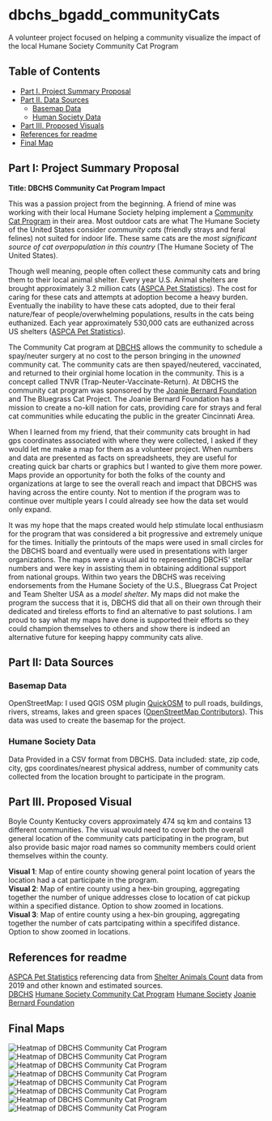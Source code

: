 # dbchs_bgadd_communityCats
A volunteer project focused on helping a community visualize the impact of the local Humane Society Community Cat Program

<!-- TOC -->
## Table of Contents
- [Part I. Project Summary Proposal](#part-i-project-summary-proposal)  
- [Part II. Data Sources](#part-ii-data-sources)  
    - [Basemap Data](#basemap-data)
    - [Human Society Data](#humane-society-data)
- [Part III. Proposed Visuals](#part-iii-proposed-visuals)
- [References for readme](#references-for-readme)
- [Final Map](#Final-Map)

<!-- /TOC -->

## Part I: Project Summary Proposal

**Title: DBCHS Community Cat Program Impact**  

This was a passion project from the beginning. A friend of mine was working with their local Humane Society helping implement a [Community Cat Program](https://www.humanesociety.org/resources/community-cat-program) in their area. Most outdoor cats are what The Humane Society of the United States consider *community cats* (friendly strays and feral felines) not suited for indoor life. These same cats are the *most significant source of cat overpopulation in this country* (The Humane Society of The United States). 

Though well meaning, people often collect these community cats and bring them to their local animal shelter. Every year U.S. Animal shelters are brought approximately 3.2 million cats ([ASPCA Pet Statistics](https://www.aspca.org/helping-people-pets/shelter-intake-and-surrender/pet-statistics)). The cost for caring for these cats and attempts at adoption become a heavy burden. Eventually the inability to have these cats adopted, due to their feral nature/fear of people/overwhelming populations, results in the cats being euthanized. Each year approximately 530,000 cats are euthanized across US shelters ([ASPCA Pet Statistics](https://www.aspca.org/helping-people-pets/shelter-intake-and-surrender/pet-statistics)).

The Community Cat program at [DBCHS](https://www.dbchs.org/community-cat) allows the community to schedule a spay/neuter surgery at no cost to the person bringing in the *unowned* community cat. The community cats are then spayed/neutered, vaccinated, and returned to their orginial home location in the community. This is a concept called TNVR (Trap-Neuter-Vaccinate-Return). At DBCHS the community cat program was sponsored by the [Joanie Bernard Foundation](https://www.thejoaniebernardfoundation.org/about-us) and The Bluegrass Cat Project. The Joanie Bernard Foundation has a mission to create a no-kill nation for cats, providing care for strays and feral cat communities while educating the public in the greater Cincinnati Area. 

When I learned from my friend, that their community cats brought in had gps coordinates associated with where they were collected, I asked if they would let me make a map for them as a volunteer project. When numbers and data are presented as facts on spreadsheets, they are useful for creating quick bar charts or graphics but I wanted to give them more power. Maps provide an opportunity for both the folks of the county and organizations at large to see the overall reach and impact that DBCHS was having across the entire county. Not to mention if the program was to continue over multiple years I could already see how the data set would only expand.

It was my hope that the maps created would help stimulate local enthusiasm for the program that was considered a bit progressive and extremely unique for the times. Initially the printouts of the maps were used in small circles for the DBCHS board and eventually were used in presentations with larger organizations. The maps were a visual aid to representing DBCHS' stellar numbers and were key in assisting them in obtaining additional support from national groups. Within two years the DBCHS was receiving endorsements from the Humane Society of the U.S., Bluegrass Cat Project and Team Shelter USA as a *model shelter*. My maps did not make the program the success that it is, DBCHS did that all on their own through their dedicated and tireless efforts to find an alternative to past solutions. I am proud to say what my maps have done is supported their efforts so they could champion themselves to others and show there is indeed an alternative future for keeping happy community cats alive.

## Part II: Data Sources
### Basemap Data
OpenStreetMap: I used QGIS OSM plugin [QuickOSM](https://plugins.qgis.org/plugins/QuickOSM/) to pull roads, buildings, rivers, streams, lakes and green spaces ([OpenStreetMap Contributors](https://www.openstreetmap.org/about/)). This data was used to create the basemap for the project.

### Humane Society Data
Data Provided in a CSV format from DBCHS. Data included: state, zip code, city, gps coordinates/nearest physical address, number of community cats collected from the location brought to participate in the program.  

## Part III. Proposed Visual
Boyle County Kentucky covers approximately 474 sq km and contains 13 different communities. The visual would need to cover both the overall general location of the community cats participating in the program, but also provide basic major road names so community members could orient themselves within the county. 

**Visual 1**: Map of entire county showing general point location of years the location had a cat participate in the program.   
**Visual 2**: Map of entire county using a hex-bin grouping, aggregating together the number of unique addresses close to location of cat pickup within a specified distance. Option to show zoomed in locations.   
**Visual 3**: Map of entire county using a hex-bin grouping, aggregating together the number of cats partcipating within a specififed distance. Option to show zoomed in locations.

## References for readme
[ASPCA Pet Statistics](https://www.aspca.org/helping-people-pets/shelter-intake-and-surrender/pet-statistics) referencing data from [Shelter Animals Count](https://www.shelteranimalscount.org/) data from 2019 and other known and estimated sources.  
[DBCHS](https://www.dbchs.org/community-cat)
[Humane Society Community Cat Program](https://www.humanesociety.org/resources/community-cat-program)
[Humane Society](https://www.humanesociety.org/resources/community-cat-program)
[Joanie Bernard Foundation](https://www.thejoaniebernardfoundation.org/about-us)
## Final Maps


![Heatmap of DBCHS Community Cat Program](images/2020&2021_heatmap_blue.png)
![Heatmap of DBCHS Community Cat Program](images/2020versus2021_heatmap_fire.png)
![Heatmap of DBCHS Community Cat Program](images/2020&2021_cnty.png)
![Heatmap of DBCHS Community Cat Program](images/2020&2021_danville.png)
![Heatmap of DBCHS Community Cat Program](images/2020&2021_Ndvill.png)
![Heatmap of DBCHS Community Cat Program](images/2020&2021_jxn.png)
![Heatmap of DBCHS Community Cat Program](images/2020&2021_perryville.png)
![Heatmap of DBCHS Community Cat Program](images/2020&2021_swBoyle.png)
